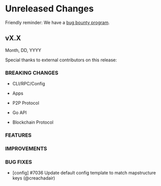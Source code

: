 # Unreleased Changes

Friendly reminder: We have a [bug bounty program](https://hackerone.com/cosmos).

## vX.X

Month, DD, YYYY

Special thanks to external contributors on this release:

### BREAKING CHANGES

- CLI/RPC/Config

- Apps

- P2P Protocol

- Go API

- Blockchain Protocol

### FEATURES

### IMPROVEMENTS

### BUG FIXES

- [config] #7036 Update default config template to match mapstructure keys (@creachadair)
